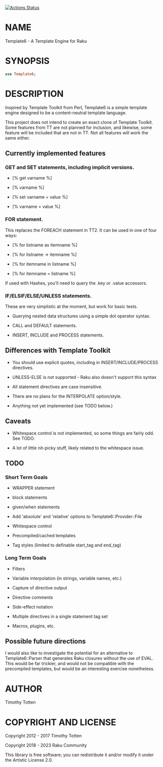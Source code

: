 [![Actions Status](https://github.com/raku-community-modules/Template6/actions/workflows/test.yml/badge.svg)](https://github.com/raku-community-modules/Template6/actions)

NAME
====

Template6 - A Template Engine for Raku

SYNOPSIS
========

```raku
use Template6;
```

DESCRIPTION
===========

Inspired by Template Toolkit from Perl, Template6 is a simple template engine designed to be a content-neutral template language.

This project does not intend to create an exact clone of Template Toolkit. Some features from TT are not planned for inclusion, and likewise, some feature will be included that are not in TT. Not all features will work the same either.

Currently implemented features
------------------------------

### GET and SET statements, including implicit versions.

  * [% get varname %]

  * [% varname %]

  * [% set varname = value %]

  * [% varname = value %]

### FOR statement.

This replaces the FOREACH statement in TT2. It can be used in one of four ways:

  * [% for listname as itemname %]

  * [% for listname -> itemname %]

  * [% for itemname in listname %]

  * [% for itemname = listname %]

If used with Hashes, you'll need to query the .key or .value accessors.

### IF/ELSIF/ELSE/UNLESS statements.

These are very simplistic at the moment, but work for basic tests.

  * Querying nested data structures using a simple dot operator syntax.

  * CALL and DEFAULT statements.

  * INSERT, INCLUDE and PROCESS statements.

Differences with Template Toolkit
---------------------------------

  * You should use explicit quotes, including in INSERT/INCLUDE/PROCESS directives.

  * UNLESS-ELSE is not supported - Raku also doesn't support this syntax

  * All statement directives are case insensitive.

  * There are no plans for the INTERPOLATE option/style.

  * Anything not yet implemented (see TODO below.)

Caveats
-------

  * Whitespace control is not implemented, so some things are fairly odd. See TODO.

  * A lot of little nit-picky stuff, likely related to the whitespace issue.

TODO
----

### Short Term Goals

  * WRAPPER statement

  * block statements

  * given/when statements

  * Add 'absolute' and 'relative' options to Template6::Provider::File

  * Whitespace control

  * Precompiled/cached templates

  * Tag styles (limited to definable start_tag and end_tag)

### Long Term Goals

  * Filters

  * Variable interpolation (in strings, variable names, etc.)

  * Capture of directive output

  * Directive comments

  * Side-effect notation

  * Multiple directives in a single statement tag set

  * Macros, plugins, etc.

Possible future directions
--------------------------

I would also like to investigate the potential for an alternative to Template6::Parser that generates Raku closures without the use of EVAL. This would be far trickier, and would not be compatible with the precompiled templates, but would be an interesting exercise nonetheless.

AUTHOR
======

Timothy Totten

COPYRIGHT AND LICENSE
=====================

Copyright 2012 - 2017 Timothy Totten

Copyright 2018 - 2023 Raku Community

This library is free software; you can redistribute it and/or modify it under the Artistic License 2.0.

